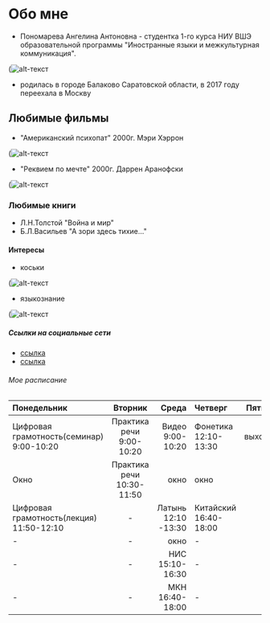 # Обо мне
- Пономарева Ангелина Антоновна - студентка 1-го курса НИУ ВШЭ образовательной программы "Иностранные языки и межкультурная коммуникация".  

(![alt-текст](https://pp.userapi.com/c840420/v840420321/2975/QTt9dNap0io.jpg "Необязательный титул")
- родилась в городе Балаково Саратовской области, в 2017 году переехала в Москву
## Любимые фильмы
- "Американский психопат" 2000г. Мэри Хэррон

(![alt-текст](https://pp.userapi.com/c621703/v621703742/5fbd5/db3ZdcIx7JE.jpg "Необязательный титул")
- "Реквием по мечте" 2000г. Даррен Аранофски

(![alt-текст](https://pp.userapi.com/c840735/v840735742/4b55e/N2DECQhVmqQ.jpg "Необязательный титул")
### Любимые книги 
- Л.Н.Толстой "Война и мир"
- Б.Л.Васильев "А зори здесь тихие..."
#### Интересы
- коськи

(![alt-текст](https://pp.userapi.com/c840238/v840238914/665f8/nTBlZaSSPdA.jpg "Необязательный титул")

- языкознание

(![alt-текст](https://pp.userapi.com/c841336/v841336742/639ac/9wJ1YHPhlTs.jpg "Необязательный титул")


##### Ссылки на социальные сети
- [ссылка](https://vk.com/captain_ap)
- [ссылка](https://www.instagram.com/captain.ap/)
###### Мое расписание
| Понедельник | Вторник | Среда | Четверг | Пятница  | Суббота |
|:-------------- |:---------------:| -------------:|:--------------  |:---------------:| -------------:|
| Цифровая грамотность(семинар) 9:00-10:20 | Практика речи 9:00-10:20 | Видео 9:00-10:20 | Фонетика 12:10-13:30 | выходной |китайский 12:10- 15:00 |
| Окно  | Практика речи 10:30-11:50 | окно |окно |- |-|
| Цифровая грамотность(лекция) 11:50-12:10 | -   |  Латынь 12:10 -13:30 |Китайский 16:40- 18:00 |-| -|
|-        | -  | окно  | - |- |-|
|-          | -   |НИС 15:10-16:30 |-|-|-|
|-           | -   | МКН 16:40-18:00 |- |-|-|

